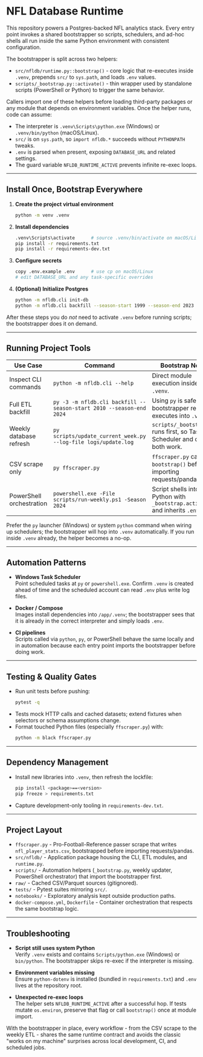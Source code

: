 # NFL Database Runtime

This repository powers a Postgres-backed NFL analytics stack. Every entry point
invokes a shared bootstrapper so scripts, schedulers, and ad-hoc shells all run
inside the same Python environment with consistent configuration.

The bootstrapper is split across two helpers:

- `src/nfldb/runtime.py::bootstrap()` - core logic that re-executes inside
  `.venv`, prepends `src/` to `sys.path`, and loads `.env` values.
- `scripts/_bootstrap.py::activate()` - thin wrapper used by standalone
  scripts (PowerShell or Python) to trigger the same behavior.

Callers import one of these helpers before loading third-party packages or any
module that depends on environment variables. Once the helper runs, code can
assume:

- The interpreter is `.venv\Scripts\python.exe` (Windows) or `.venv/bin/python`
  (macOS/Linux).
- `src/` is on `sys.path`, so `import nfldb.*` succeeds without `PYTHONPATH`
  tweaks.
- `.env` is parsed when present, exposing `DATABASE_URL` and related settings.
- The guard variable `NFLDB_RUNTIME_ACTIVE` prevents infinite re-exec loops.

---

## Install Once, Bootstrap Everywhere

1. **Create the project virtual environment**
   ```bash
   python -m venv .venv
   ```
2. **Install dependencies**
   ```bash
   .venv\Scripts\activate      # source .venv/bin/activate on macOS/Linux
   pip install -r requirements.txt
   pip install -r requirements-dev.txt
   ```
3. **Configure secrets**
   ```bash
   copy .env.example .env      # use cp on macOS/Linux
   # edit DATABASE_URL and any task-specific overrides
   ```
4. **(Optional) Initialize Postgres**
   ```bash
   python -m nfldb.cli init-db
   python -m nfldb.cli backfill --season-start 1999 --season-end 2023
   ```

After these steps you do *not* need to activate `.venv` before running scripts;
the bootstrapper does it on demand.

---

## Running Project Tools

| Use Case | Command | Bootstrap Notes |
| -------- | ------- | --------------- |
| Inspect CLI commands | `python -m nfldb.cli --help` | Direct module execution inside `.venv`. |
| Full ETL backfill | `py -3 -m nfldb.cli backfill --season-start 2010 --season-end 2024` | Using `py` is safe; bootstrapper re-executes into `.venv`. |
| Weekly database refresh | `py scripts/update_current_week.py --log-file logs/update.log` | `scripts/_bootstrap.py` runs first, so Task Scheduler and cron both work. |
| CSV scrape only | `py ffscraper.py` | `ffscraper.py` calls `bootstrap()` before importing requests/pandas. |
| PowerShell orchestration | `powershell.exe -File scripts/run-weekly.ps1 -Season 2024` | Script shells into Python with `_bootstrap.activate()` and inherits `.env`. |

Prefer the `py` launcher (Windows) or system `python` command when wiring up
schedulers; the bootstrapper will hop into `.venv` automatically. If you run
inside `.venv` already, the helper becomes a no-op.

---

## Automation Patterns

- **Windows Task Scheduler**  
  Point scheduled tasks at `py` or `powershell.exe`. Confirm `.venv` is created
  ahead of time and the scheduled account can read `.env` plus write log files.

- **Docker / Compose**  
  Images install dependencies into `/app/.venv`; the bootstrapper sees that it is
  already in the correct interpreter and simply loads `.env`.

- **CI pipelines**  
  Scripts called via `python`, `py`, or PowerShell behave the same locally and in
  automation because each entry point imports the bootstrapper before doing work.

---

## Testing & Quality Gates

- Run unit tests before pushing:
  ```bash
  pytest -q
  ```
- Tests mock HTTP calls and cached datasets; extend fixtures when selectors or
  schema assumptions change.
- Format touched Python files (especially `ffscraper.py`) with:
  ```bash
  python -m black ffscraper.py
  ```

---

## Dependency Management

- Install new libraries into `.venv`, then refresh the lockfile:
  ```bash
  pip install <package>==<version>
  pip freeze > requirements.txt
  ```
- Capture development-only tooling in `requirements-dev.txt`.

---

## Project Layout

- `ffscraper.py` - Pro-Football-Reference passer scrape that writes
  `nfl_player_stats.csv`, bootstrapped before importing requests/pandas.
- `src/nfldb/` - Application package housing the CLI, ETL modules, and
  `runtime.py`.
- `scripts/` - Automation helpers (`_bootstrap.py`, weekly updater, PowerShell
  orchestrator) that import the bootstrapper first.
- `raw/` - Cached CSV/Parquet sources (gitignored).
- `tests/` - Pytest suites mirroring `src/`.
- `notebooks/` - Exploratory analysis kept outside production paths.
- `docker-compose.yml`, `Dockerfile` - Container orchestration that respects
  the same bootstrap logic.

---

## Troubleshooting

- **Script still uses system Python**  
  Verify `.venv` exists and contains `Scripts/python.exe` (Windows) or
  `bin/python`. The bootstrapper skips re-exec if the interpreter is missing.

- **Environment variables missing**  
  Ensure `python-dotenv` is installed (bundled in `requirements.txt`) and `.env`
  lives at the repository root.

- **Unexpected re-exec loops**  
  The helper sets `NFLDB_RUNTIME_ACTIVE` after a successful hop. If tests mutate
  `os.environ`, preserve that flag or call `bootstrap()` once at module import.

With the bootstrapper in place, every workflow - from the CSV scrape to the
weekly ETL - shares the same runtime contract and avoids the classic "works on
my machine" surprises across local development, CI, and scheduled jobs.
